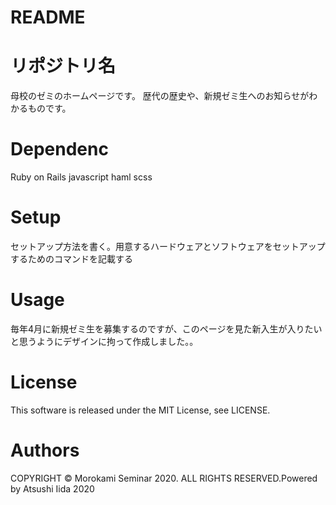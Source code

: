 # README


# リポジトリ名
母校のゼミのホームページです。
歴代の歴史や、新規ゼミ生へのお知らせがわかるものです。



# Dependenc
Ruby on Rails
javascript
haml
scss

# Setup
セットアップ方法を書く。用意するハードウェアとソフトウェアをセットアップするためのコマンドを記載する

# Usage
毎年4月に新規ゼミ生を募集するのですが、このページを見た新入生が入りたいと思うようにデザインに拘って作成しました。。


# License
This software is released under the MIT License, see LICENSE.

# Authors
COPYRIGHT © Morokami Seminar 2020. ALL RIGHTS RESERVED.Powered by Atsushi Iida 2020

